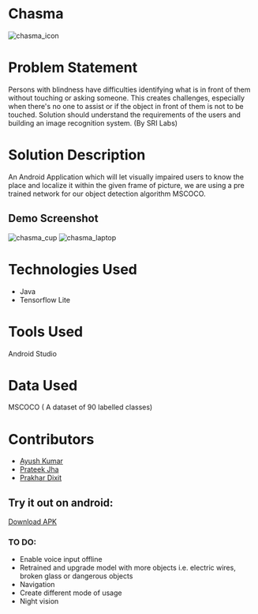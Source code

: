 # Chasma 

![chasma_icon](./app/src/main/res/drawable-xxxhdpi/vision.png )

# Problem Statement
Persons with blindness have difficulties identifying what is in front of them without touching or asking someone. This creates challenges, especially when there's no one to assist or if the object in front of them is not to be touched. Solution should understand the requirements of the users and building an image recognition system. (By SRI Labs)

# Solution Description
An Android Application which will let visually impaired users to know the place and localize it within the given frame of picture, we are using a pre trained network for our object detection algorithm MSCOCO.

## Demo Screenshot
![chasma_cup](./app/src/main/res/drawable-xxxhdpi/chasma_cup.jpg ) 
![chasma_laptop](./app/src/main/res/drawable-xxxhdpi/chasma_laptop.jpg )

 # Technologies Used  
 * Java
 * Tensorflow Lite
 
 
 # Tools Used
  Android Studio 
 
 # Data Used 
 
MSCOCO ( A dataset of 90 labelled classes)
 
  # Contributors
 
* [Ayush Kumar](https://github.com/AK-ayush)  
* [Prateek Jha](https://github.com/jha-prateek)  
* [Prakhar Dixit](https://github.com/pdx97)   
 
 ## Try it out on android:
 [Download APK](https://drive.google.com/file/d/1Ir_t_jC8VY07aHrxtKXGM1P3H1pVvQwX/view?usp=sharing)
 
 
 ### TO DO:
 * Enable voice input offline
 * Retrained and upgrade model with more objects i.e. electric wires, broken glass or dangerous objects
 * Navigation
 * Create different mode of usage
 * Night vision
